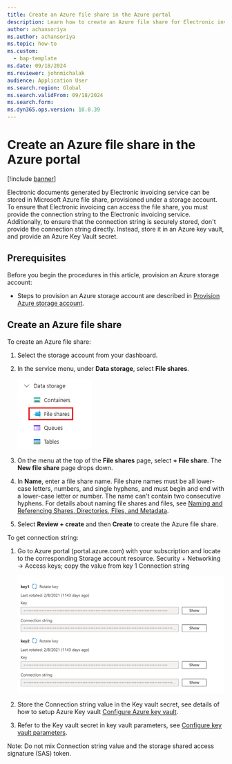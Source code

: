 ```yaml
---
title: Create an Azure file share in the Azure portal
description: Learn how to create an Azure file share for Electronic invoicing, including a step-by-step process for storing connection string in Key Vault.
author: achansoriya
ms.author: achansoriya
ms.topic: how-to
ms.custom: 
  - bap-template
ms.date: 09/18/2024
ms.reviewer: johnmichalak
audience: Application User
ms.search.region: Global
ms.search.validFrom: 09/18/2024
ms.search.form: 
ms.dyn365.ops.version: 10.0.39
---
```


# Create an Azure file share in the Azure portal 

[!include [banner](../../includes/banner.md)]

Electronic documents generated by Electronic invoicing service can be stored in Microsoft Azure file share, provisioned under a storage account. To ensure that Electronic invoicing can access the file share, you must provide the connection string to the Electronic invoicing service. Additionally, to ensure that the connection string is securely stored, don't provide the connection string directly. Instead, store it in an Azure key vault, and provide an Azure Key Vault secret.

## Prerequisites

Before you begin the procedures in this article, provision an Azure storage account:

- Steps to provision an Azure storage account are described in [Provision Azure storage account](../global/gs-e-invoicing-create-azure-storage-account-azure-portal.md).


## Create an Azure file share

To create an Azure file share:

1. Select the storage account from your dashboard.
1. In the service menu, under **Data storage**, select **File shares**.

    ![Azure file share.](../media/create-file-share.png) 

1. On the menu at the top of the **File shares** page, select **+ File share**. The **New file share** page drops down.
1. In **Name**, enter a file share name. File share names must be all lower-case letters, numbers, and single hyphens, and must begin and end with a lower-case letter or number. The name can't contain two consecutive hyphens. For details about naming file shares and files, see [Naming and Referencing Shares, Directories, Files, and Metadata](/rest/api/storageservices/Naming-and-Referencing-Shares--Directories--Files--and-Metadata).
1. Select **Review + create** and then **Create** to create the Azure file share.


To get connection string:

1. Go to Azure portal (portal.azure.com) with your subscription and locate to the corresponding Storage account resource.
   Security + Networking -> Access keys; copy the value from key 1 Connection string

   ![Azure file share connection string.](../media/azure-file-share-connection-string.png)
   
3. Store the Connection string value in the Key vault secret, see details of how to setup Azure Key vault [Configure Azure key vault](../global/gs-e-invoicing-create-azure-key-vault-azure-portal.md).
4. Refer to the Key vault secret in key vault parameters, see [Configure key vault parameters](../global/gs-e-invoicing-set-up-parameters.md).
 

Note: Do not mix Connection string value and the storage shared access signature (SAS) token.


